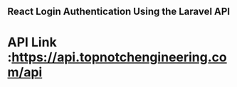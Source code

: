 ## React Login Authentication Using the Laravel API
# API Link :https://api.topnotchengineering.com/api